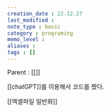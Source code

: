 ```yaml
---
creation_date : 22.12.27
last_modified :
note_type : basic
category : programing
memo_level :
aliases : 
tags : []
---
```


Parent : [[]]

[[chatGPT]]를 이용해서 코드를 짰다.

[[엑셀파일 일반화]]